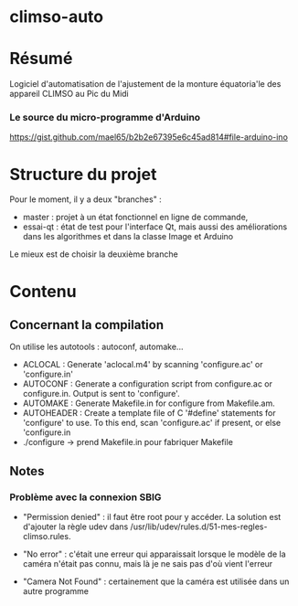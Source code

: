 climso-auto
===========


# Résumé
Logiciel d'automatisation de l'ajustement de la monture équatoria'le des appareil CLIMSO au Pic du Midi

### Le source du micro-programme d'Arduino
https://gist.github.com/mael65/b2b2e67395e6c45ad814#file-arduino-ino

# Structure du projet

Pour le moment, il y a deux "branches" :
* master : projet à un état fonctionnel en ligne de commande,
* essai-qt : état de test pour l'interface Qt, mais aussi des améliorations dans les algorithmes et dans la classe Image et Arduino

Le mieux est de choisir la deuxième branche


# Contenu
## Concernant la compilation
On utilise les autotools : autoconf, automake...



* ACLOCAL : Generate 'aclocal.m4' by scanning 'configure.ac' or 'configure.in'
* AUTOCONF : Generate a configuration script from configure.ac or configure.in.  Output is sent  to 'configure'.
* AUTOMAKE : Generate Makefile.in for configure from Makefile.am.
* AUTOHEADER : Create a template  file  of C '#define' statements for 'configure' to use.  To this end, scan 'configure.ac' if present, or else 'configure.in
* ./configure → prend Makefile.in pour fabriquer Makefile

## Notes
### Problème avec la connexion SBIG
* "Permission denied" : il faut être root pour y accéder. La solution est d'ajouter la règle udev dans /usr/lib/udev/rules.d/51-mes-regles-climso.rules.

* "No error" : c'était une erreur qui apparaissait lorsque le modèle de la caméra n'était pas connu, mais là je ne sais pas d'où vient l'erreur

* "Camera Not Found" : certainement que la caméra est utilisée dans un autre programme
 
